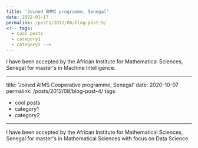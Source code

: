 ```yaml
---
title: 'Joined AMMI programme, Senegal'
date: 2022-01-17
permalink: /posts/2012/08/blog-post-5/
<!-- tags:
  - cool posts
  - category1
  - category2 -->
---
```


I have been accepted by the African Institute for Mathematical Sciences, Senegal for master's in Machine Intelligence. 

---
title: 'Joined AIMS Cooperative programme, Senegal'
date: 2020-10-07
permalink: /posts/2012/08/blog-post-4/
tags:
  - cool posts
  - category1
  - category2
---

I have been accepted by the African Institute for Mathematical Sciences, Senegal for master's in Mathematical Sciences with focus on Data Science. 
